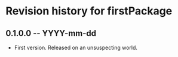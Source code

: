 # Revision history for firstPackage

## 0.1.0.0 -- YYYY-mm-dd

* First version. Released on an unsuspecting world.
